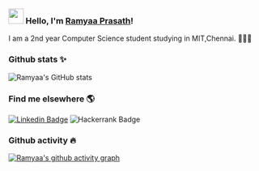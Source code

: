 ### <img src="https://media.giphy.com/media/hvRJCLFzcasrR4ia7z/giphy.gif" width="30px"> Hello, I'm [Ramyaa Prasath](https://github.com/ramyaaprasath)!

I am a 2nd year Computer Science student studying in MIT,Chennai. 👩🏻‍💻

### Github stats ✨

![Ramyaa's GitHub stats](https://github-readme-stats.vercel.app/api?username=ramyaaprasath&show_icons=true&theme=react)

### Find me elsewhere 🌎

[![Linkedin Badge](https://img.shields.io/badge/linkedin-%230077B5.svg?style=for-the-badge&logo=linkedin&logoColor=white&link=https://www.linkedin.com/in/ramyaa-prasath-5b85a91a3/)](https://www.linkedin.com/in/ramyaa-prasath-5b85a91a3/)
![Hackerrank Badge](https://img.shields.io/badge/-Hackerrank-2EC866?style=for-the-badge&logo=HackerRank&logoColor=white&link=https://www.hackerrank.com/ramyaaprasath13?hr_r=1/)


### Github activity 🔥

[![Ramyaa's github activity graph](https://activity-graph.herokuapp.com/graph?username=ramyaaprasath&theme=react-dark)](https://github.com/ramyaaprasath/github-readme-activity-graph)


